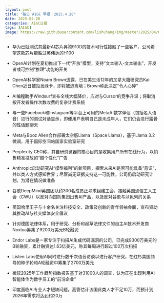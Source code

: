 ```yaml
---
layout: post
title: "每日 AIGC 早报：2025.4.28"
date: 2025-04-28
categories: AIGC日报
tags: [AIGC]
image: https://raw.githubusercontent.com/lishuhang/img/master/2025/04/0428-d.jpg
---
```


- 华为已就测试其最新AI芯片昇腾910D的技术可行性接触了一些客户，公司希望这款芯片能胜过英伟达的H100

- OpenAI计划在夏初推出下一代“开放”模型，支持“文本输入-文本输出”，开发者或可控制“推理”功能的开关

- OpenAI科学家Noam Brown透露，已在美生活12年的加拿大籍研究员Kai Chen近日被拒发绿卡，即将被迫离境；Brown称此决定“令人心碎”

- AI编程助手Windsurf宣布全线大幅降价，应对与Cursor的竞争升温；将取消按开发者操作次数收费的复杂计费系统

- 与一些Facebook和Instagram等平台上可用的MetaAI数字伴侣（包括名人语音）进行的测试对话显示，即便用户表明自己是未成年人，它们仍会进行露骨的性话题聊天

- Meta与Booz Allen合作部署太空版Llama（Space Llama），基于Llama 3.2微调，用于国际空间站国家实验室研究

- Perplexity CEO称，其自研浏览器的核心目的是收集用户所有在线行为，以销售精准投放的“超个性化”广告

- Anthropic启动研究AI“模型福利”的新项目，探索未来AI是否可能具备“意识”，并以类人方式感知世界；尽管尚无证据支持这一可能性，公司仍启动研究计划，为潜在情况做准备

- 谷歌DeepMind英国团队约300名成员正寻求组建工会，接触英国通信工人工会（CWU）以反对向国防集团出售AI产品，以及反对谷歌与以色列的关系

- 英国哈里王子与十余名关注科技安全、政策及创新的青年领袖会面，宣布资助其推动AI与社交媒体安全倡议

- 针对德国法律体系，用于研究、分析和起草法律文件的自主AI技术开发商Noxtua筹集了9200万美元B轮融资

- Endor Labs是一家专注于扫描AI生成代码漏洞的公司，已完成9300万美元的B轮融资，累计融资达1.63亿美元，称其每周进行超过100万次扫描

- Listen Labs使用AI同时进行数千次语音访谈以进行客户研究，在红杉美国领导的种子轮和A轮融资中筹集了2700万美元

- 微软2025年工作趋势指数报告基于对31000人的调查，认为正在出现利用AI智能体作为数字员工的“前沿企业”

- 印度面临AI专业人才短缺问题，高管估计该国此类人才不足10万，而预计到2026年需求将达到约20万